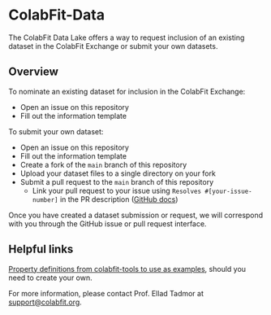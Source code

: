 # ColabFit-Data
The ColabFit Data Lake offers a way to request inclusion of an existing dataset in the ColabFit Exchange or submit your own datasets.  
  
## Overview  
  
To nominate an existing dataset for inclusion in the ColabFit Exchange:
* Open an issue on this repository
* Fill out the information template
  
To submit your own dataset:
* Open an issue on this repository
* Fill out the information template
* Create a fork of the `main` branch of this repository
* Upload your dataset files to a single directory on your fork
* Submit a pull request to the `main` branch of this repository
  * Link your pull request to your issue using `Resolves #[your-issue-number]` in the PR description ([GitHub docs](https://docs.github.com/en/issues/tracking-your-work-with-issues/linking-a-pull-request-to-an-issue#linking-a-pull-request-to-an-issue-using-a-keyword))

Once you have created a dataset submission or request, we will correspond with you through the GitHub issue or pull request interface.

## Helpful links

[Property definitions from colabfit-tools to use as examples](https://github.com/colabfit/colabfit-tools/blob/master/colabfit/tools/property_definitions.py), should you need to create your own.



For more information, please contact Prof. Ellad Tadmor at support@colabfit.org.
